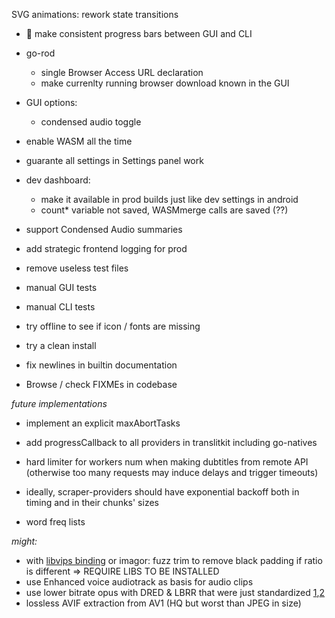 SVG animations: rework state transitions

- 🤯 make consistent progress bars between GUI and CLI
  
- go-rod
  - single Browser Access URL declaration
  - make currenlty running browser download known in the GUI

- GUI options:
  - condensed audio toggle

- enable WASM all the time

- guarante all settings in Settings panel work

- dev dashboard:
  - make it available in prod builds just like dev settings in android
  - count* variable not saved, WASMmerge calls are saved (??)

- support Condensed Audio summaries

- add strategic frontend logging for prod

- remove useless test files

- manual GUI tests
- manual CLI tests
- try offline to see if icon / fonts are missing

- try a clean install


- fix newlines in builtin documentation
- Browse / check FIXMEs in codebase










*future implementations*

- implement an explicit maxAbortTasks
- add progressCallback to all providers in translitkit including go-natives

- hard limiter for workers num when making dubtitles from remote API (otherwise too many requests may induce delays and trigger timeouts)
- ideally, scraper-providers should have exponential backoff both in timing and in their chunks' sizes

- word freq lists

*might:*

- with [libvips binding](https://github.com/h2non/bimg) or imagor: fuzz trim to remove black padding if ratio is different => REQUIRE LIBS TO BE INSTALLED
- use Enhanced voice audiotrack as basis for audio clips
- use lower bitrate opus with DRED & LBRR that were just standardized [1](https://opus-codec.org/),[2](https://datatracker.ietf.org/doc/draft-ietf-mlcodec-opus-extension/)
- lossless AVIF extraction from AV1 (HQ but worst than JPEG in size)

